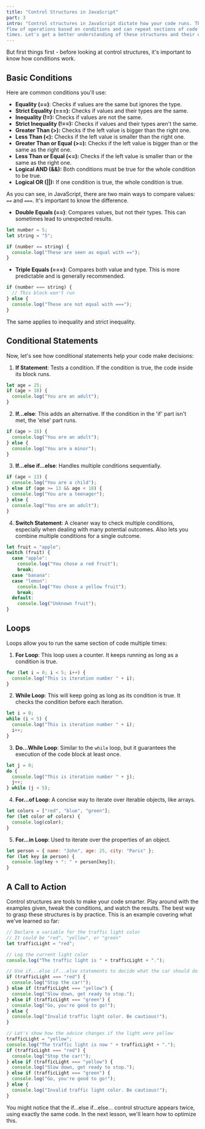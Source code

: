 ```yaml
---
title: "Control Structures in JavaScript"
part: 3
intro: "Control structures in JavaScript dictate how your code runs. They decide the
flow of operations based on conditions and can repeat sections of code multiple
times. Let's get a better understanding of these structures and their uses."
---
```


But first things first - before looking at control structures, it's important to
know how conditions work.

## Basic Conditions

Here are common conditions you'll use:

- **Equality (==)**: Checks if values are the same but ignores the type.
- **Strict Equality (===):** Checks if values and their types are the same.
- **Inequality (!=):** Checks if values are not the same.
- **Strict Inequality (!==):** Checks if values and their types aren't the same.
- **Greater Than (>):** Checks if the left value is bigger than the right one.
- **Less Than (<):** Checks if the left value is smaller than the right one.
- **Greater Than or Equal (>=):** Checks if the left value is bigger than or the
  same as the right one.
- **Less Than or Equal (<=):** Checks if the left value is smaller than or the
  same as the right one.
- **Logical AND (&&):** Both conditions must be true for the whole condition to
  be true.
- **Logical OR (||):** If one condition is true, the whole condition is true.

As you can see, in JavaScript, there are two main ways to compare values: `==`
and `===`. It's important to know the difference.

- **Double Equals (==)**: Compares values, but not their types. This can
  sometimes lead to unexpected results.

```javascript
let number = 5;
let string = "5";

if (number == string) {
  console.log("These are seen as equal with ==");
}
```

- **Triple Equals (===)**: Compares both value and type. This is more
  predictable and is generally recommended.

```javascript
if (number === string) {
  // This block won't run
} else {
  console.log("These are not equal with ===");
}
```

The same applies to inequality and strict inequality.

## Conditional Statements

Now, let's see how conditional statements help your code make decisions:

1. **If Statement**: Tests a condition. If the condition is true, the code
   inside its block runs.

```javascript
let age = 25;
if (age > 18) {
  console.log("You are an adult");
}
```

2. **If...else**: This adds an alternative. If the condition in the 'if' part
   isn't met, the 'else' part runs.

```javascript
if (age > 18) {
  console.log("You are an adult");
} else {
  console.log("You are a minor");
}
```

3. **If...else if...else**: Handles multiple conditions sequentially.

```javascript
if (age < 13) {
  console.log("You are a child");
} else if (age >= 13 && age < 18) {
  console.log("You are a teenager");
} else {
  console.log("You are an adult");
}
```

4. **Switch Statement**: A cleaner way to check multiple conditions, especially
   when dealing with many potential outcomes. Also lets you combine multiple
   conditions for a single outcome.

```javascript
let fruit = "apple";
switch (fruit) {
  case "apple":
    console.log("You chose a red fruit");
    break;
  case "banana":
  case "lemon":
    console.log("You chose a yellow fruit");
    break;
  default:
    console.log("Unknown fruit");
}
```

## Loops

Loops allow you to run the same section of code multiple times:

1. **For Loop**: This loop uses a counter. It keeps running as long as a
   condition is true.

```javascript
for (let i = 0; i < 5; i++) {
  console.log("This is iteration number " + i);
}
```

2. **While Loop**: This will keep going as long as its condition is true. It
   checks the condition before each iteration.

```javascript
let i = 0;
while (i < 5) {
  console.log("This is iteration number " + i);
  i++;
}
```

3. **Do...While Loop**: Similar to the `while` loop, but it guarantees the
   execution of the code block at least once.

```javascript
let j = 0;
do {
  console.log("This is iteration number " + j);
  j++;
} while (j < 5);
```

4. **For...of Loop**: A concise way to iterate over iterable objects, like
   arrays.

```javascript
let colors = ["red", "blue", "green"];
for (let color of colors) {
  console.log(color);
}
```

5. **For...in Loop**: Used to iterate over the properties of an object.

```javascript
let person = { name: "John", age: 25, city: "Paris" };
for (let key in person) {
  console.log(key + ": " + person[key]);
}
```

## A Call to Action

Control structures are tools to make your code smarter. Play around with the
examples given, tweak the conditions, and watch the results. The best way to
grasp these structures is by practice. This is an example covering what we've
learned so far:

```javascript
// Declare a variable for the traffic light color
// It could be "red", "yellow", or "green"
let trafficLight = "red";

// Log the current light color
console.log("The traffic light is " + trafficLight + ".");

// Use if...else if...else statements to decide what the car should do
if (trafficLight === "red") {
  console.log("Stop the car!");
} else if (trafficLight === "yellow") {
  console.log("Slow down, get ready to stop.");
} else if (trafficLight === "green") {
  console.log("Go, you're good to go!");
} else {
  console.log("Invalid traffic light color. Be cautious!");
}

// Let's show how the advice changes if the light were yellow
trafficLight = "yellow";
console.log("The traffic light is now " + trafficLight + ".");
if (trafficLight === "red") {
  console.log("Stop the car!");
} else if (trafficLight === "yellow") {
  console.log("Slow down, get ready to stop.");
} else if (trafficLight === "green") {
  console.log("Go, you're good to go!");
} else {
  console.log("Invalid traffic light color. Be cautious!");
}
```

You might notice that the if...else if...else... control structure appears
twice, using exactly the same code. In the next lesson, we'll learn how to
optimize this.
